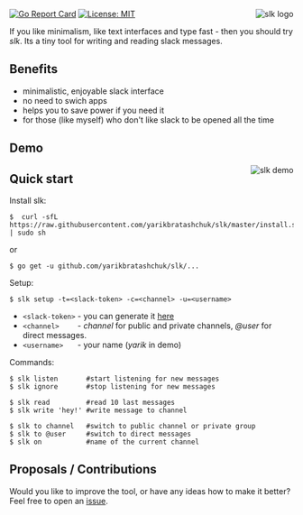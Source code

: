 <p align="center">
  <img style="float: right;" src="https://user-images.githubusercontent.com/12980380/32108527-ab00b5b0-bb3a-11e7-8209-d40fc5109e7e.png"  alt="slk logo"/>
</p>

[![Go Report Card](https://goreportcard.com/badge/github.com/yarikbratashchuk/slk)](https://goreportcard.com/report/yarikbratashchuk/slk)
[![License: MIT](https://img.shields.io/badge/License-MIT-green.svg)](https://github.com/yarikbratashchuk/slk/blob/master/LICENSE)

If you like minimalism, like text interfaces and type fast - then you should try *slk*. Its a tiny tool for writing and reading slack messages. 

## Benefits

- minimalistic, enjoyable slack interface 
- no need to swich apps
- helps you to save power if you need it
- for those (like myself) who don't like slack to be opened all the time

## Demo

<p align="center">
  <img style="float: right;" src="https://user-images.githubusercontent.com/12980380/32109470-7cde2df4-bb3d-11e7-86ae-172a7d106325.gif" alt="slk demo"/>
</p>

## Quick start

Install slk:
```
$  curl -sfL https://raw.githubusercontent.com/yarikbratashchuk/slk/master/install.sh | sudo sh
```
or
```
$ go get -u github.com/yarikbratashchuk/slk/...
```

Setup:

```
$ slk setup -t=<slack-token> -c=<channel> -u=<username>
```
- `<slack-token>` - you can generate it [here](https://api.slack.com/custom-integrations/legacy-tokens)
- `<channel>    ` - _channel_ for public and private channels, _@user_ for direct messages.
- `<username>   ` - your name (_yarik_ in demo)

Commands:

```
$ slk listen       #start listening for new messages
$ slk ignore       #stop listening for new messages

$ slk read         #read 10 last messages
$ slk write 'hey!' #write message to channel

$ slk to channel   #switch to public channel or private group
$ slk to @user     #switch to direct messages
$ slk on           #name of the current channel
```

## Proposals / Contributions

Would you like to improve the tool, or have any ideas how to make it better? Feel free to open an [issue](https://github.com/yarikbratashchuk/slk/issues).

